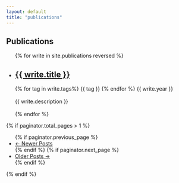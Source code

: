 ```yaml
---
layout: default
title: "publications"
---
```


## Publications


<ul class="fa-ul">
    {% for write in site.publications reversed %}
    <li>
      <h2>
          <a href="{{ write.url }}" _target="blank">{{ write.title }}</a>
      </h2>
      <div class="tagline">
        {% for tag in write.tags%}
            <span class="shield shield-grey"><span><i class="fab fa-slack-hash"></i></span>{{ tag }}</span>
        {% endfor %}
        <span class="shield shield-blue"><span><i class="fas fa-calendar-alt"></i></span>{{ write.year }}</span>
      </div>
      <br><i class="fas fa-caret-right"></i> {{ write.description }}<br><br>
    </li>
  {% endfor %}
</ul>

{% if paginator.total_pages > 1 %}
<ul class="pager">
      {% if paginator.previous_page %}
      <li class="previous">
          <a href="{{ paginator.previous_page_path | prepend: site.baseurl | replace: '//', '/' }}">&larr; Newer Posts</a>
      </li>
      {% endif %}
      {% if paginator.next_page %}
      <li class="next">
          <a href="{{ paginator.next_page_path | prepend: site.baseurl | replace: '//', '/' }}">Older Posts &rarr;</a>
      </li>
      {% endif %}
</ul>
{% endif %}


<br>


